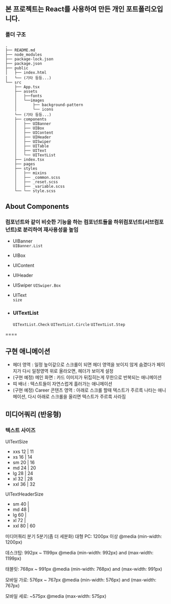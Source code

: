 ## 본 프로젝트는 React를 사용하여 만든 개인 포트폴리오입니다.

### 폴더 구조

```
.
├── README.md
├── node_modules
├── package-lock.json
├── package.json
├── public
│   ├── index.html
│   └── (기타 등등...)
└── src
    ├── App.tsx
    ├── assets
    │   ├──fonts
    │   └──images
    │       ├── background-pattern
    │       └── icons
    └── (기타 등등...)
    ├── components
    │   ├── UIBanner
    │   ├── UIBox
    │   ├── UIContent
    │   ├── UIHeader
    │   ├── UISwiper
    │   ├── UITable
    │   ├── UIText
    │   └── UITextList
    ├── index.tsx
    ├── pages
    ├── styles
    │   ├── mixins
    │   ├── _common.scss
    │   ├── _reset.scss
    │   ├── _variable.scss
    └── └── style.scss
```

## About Components

### 컴포넌트와 같이 비슷한 기능을 하는 컴포넌트들을 하위컴포넌트(서브컴포넌트)로 분리하여 재사용성을 높임

- UIBanner  
   `UIBanner.List`
- UIBox
- UIContent
- UIHeader
- UISwiper
  `UISwiper.Box`
- UIText  
   `size`

- ### UITextList
  `UITextList.Check` `UITextList.Circle` `UITextList.Step`

====

## 구현 애니메이션

- 헤더 영역 : 일정 높이갚으로 스크롤이 되면 헤더 영역을 보이지 않게 숨겼다가 페이지가 다시 일정영역 위로 올라오면, 헤더가 보이게 설정
- (구현 예정) 메인 화면 : 카드 이미지가 뒤집히는게 무한으로 반복되는 애니메이션
- 띠 배너 : 텍스트들이 자연스럽게 흘러가는 애니메이션
- (구현 예정) Career 콘텐츠 영역 : 아래로 스크롤 할때 텍스트가 주르륵 나타는 애니메이션, 다시 아래로 스크롤을 올리면 텍스트가 주르륵 사라짐

## 미디어쿼리 (반응형)

### 텍스트 사이즈

UITextSize

- xxs 12 | 11
- xs 16 | 14
- sm 20 | 16
- md 24 | 20
- lg 28 | 24
- xl 32 | 28
- xxl 36 | 32

UITextHeaderSize

- sm 40 |
- md 48 |
- lg 60 |
- xl 72 |
- xxl 80 | 60

미디어쿼리 분기
5분기(좀 더 세분화)
대형 PC: 1200px 이상
@media (min-width: 1200px)

데스크탑: 992px ~ 1199px
@media (min-width: 992px) and (max-width: 1199px)

태블릿: 768px ~ 991px
@media (min-width: 768px) and (max-width: 991px)

모바일 가로: 576px ~ 767px
@media (min-width: 576px) and (max-width: 767px)

모바일 세로: ~575px
@media (max-width: 575px)



<!-- | 첫번째(기본왼쪽정렬) | 두번째(가운데정렬) | 세번째(오른쪽정렬) |
|---|:---:|---:|
| `왼쪽` | 정렬확인1 | abc |
| `정렬` | 정렬확인2 | abcdefgh |
| `123` | 정렬확인,정렬확인,정렬확인 | abcdef |
| `456` | 정렬확인1234 | abc |


*이탤릭체*
_이탤릭체_
**굵은글씨**
__굵은글씨__
***굵은글씨+이탤릭체***
___굵은글씨+이탤릭체___
~~취소선~~
**~~굵은글씨+취소선~~**
<u>밑줄</u>

[Google](https://www.google.com "구글")
* 참조링크 방법
Link: [Google][googleLink]
[googleLink]: https://www.google.com "Go google"

<https://www.google.com>

<img src="이미지 주소" width="450px" height="300px" title="px(픽셀) 고정크기 설정" alt="exampleImage"></img>
<img src="이미지 주소" width="40%" height="30%" title="px(픽셀) %크기 설정" alt="exampleImage2"></img> -->
